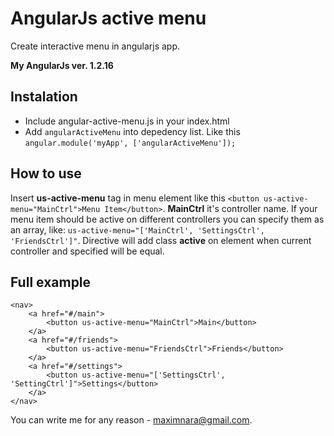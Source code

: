 AngularJs active menu
=================

Create interactive menu in angularjs app.

__My AngularJs ver. 1.2.16__

## Instalation
* Include angular-active-menu.js in your index.html
* Add ```angularActiveMenu``` into depedency list. Like this ``` angular.module('myApp', ['angularActiveMenu']);  ```

## How to use
Insert __us-active-menu__ tag in menu element like this ```<button us-active-menu="MainCtrl">Menu Item</button>```. 
__MainCtrl__ it's controller name. If your menu item should be active on different controllers you can specify them as an array, like: ```us-active-menu="['MainCtrl', 'SettingsCtrl', 'FriendsCtrl']"```.
Directive will add class __active__ on element when current controller and specified will be equal.

## Full example
```
<nav>
	<a href="#/main">
		<button us-active-menu="MainCtrl">Main</button>
	</a>
	<a href="#/friends">
		<button us-active-menu="FriendsCtrl">Friends</button>
	</a>
	<a href="#/settings">
		<button us-active-menu="['SettingsCtrl', 'SettingCtrl']">Settings</button>
	</a>
</nav>
```

You can write me for any reason - maximnara@gmail.com.